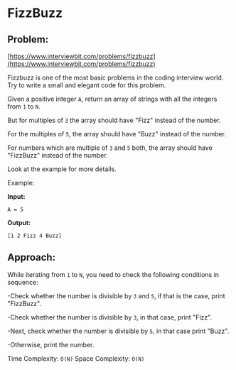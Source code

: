 # FizzBuzz

## Problem:
[https://www.interviewbit.com/problems/fizzbuzz](https://www.interviewbit.com/problems/fizzbuzz)

Fizzbuzz is one of the most basic problems in the coding interview world. Try to write a small and elegant code for this problem. 

Given a positive integer `A`, return an array of strings with all the integers from `1` to `N`. 

But for multiples of `3` the array should have "Fizz" instead of the number. 

For the multiples of `5`, the array should have "Buzz" instead of the number. 

For numbers which are multiple of `3` and `5` both, the array should have "FizzBuzz" instead of the number.

Look at the example for more details.

Example:

**Input:**
```
A = 5
```

**Output:**
```
[1 2 Fizz 4 Buzz]
```

## Approach:

While iterating from `1` to `N`, you need to check the following conditions in sequence:

-Check whether the number is divisible by `3` and `5`, if that is the case, print "FizzBuzz".

-Check whether the number is divisible by `3`, in that case, print "Fizz".

-Next, check whether the number is divisible by `5`, in that case print "Buzz".

-Otherwise, print the number.

Time Complexity: `O(N)`
Space Complexity: `O(N)`

